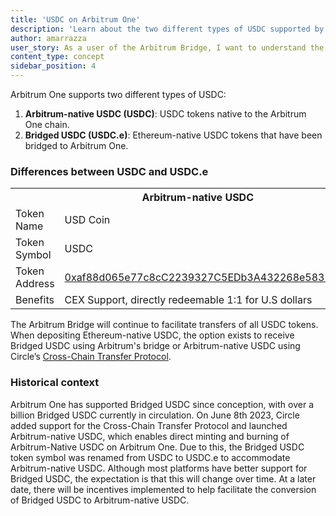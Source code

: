 ```yaml
---
title: 'USDC on Arbitrum One'
description: 'Learn about the two different types of USDC supported by Arbitrum One: Arbitrum-Native USDC and Bridged (from Ethereum) USDC'
author: amarrazza
user_story: As a user of the Arbitrum Bridge, I want to understand the differences between Arbitrum-native USDC and Bridged USDC.
content_type: concept
sidebar_position: 4
---
```


Arbitrum One supports two different types of USDC:

1.  **Arbitrum-native USDC (USDC)**: USDC tokens native to the Arbitrum One chain.
2.  **Bridged USDC (USDC.e)**: Ethereum-native USDC tokens that have been bridged to Arbitrum One.

### Differences between USDC and USDC.e

<table className="small-table">
  <tr>
    <th></th>
    <th>Arbitrum-native USDC</th>
    <th>Bridged USDC</th>
  </tr>
  <tr>
    <td>Token Name</td>
    <td>USD Coin</td>
    <td>Bridged USDC</td>
  </tr>
  <tr>
    <td>Token Symbol</td>
    <td>USDC</td>
    <td>USDC.e</td>
  </tr>
  <tr>
    <td>Token Address</td>
    <td>
      <a href="https://arbiscan.io/token/0xaf88d065e77c8cC2239327C5EDb3A432268e5831">
        0xaf88d065e77c8cC2239327C5EDb3A432268e5831
      </a>
    </td>
    <td>
      <a href="https://arbiscan.io/token/0xff970a61a04b1ca14834a43f5de4533ebddb5cc8">
        0xff970a61a04b1ca14834a43f5de4533ebddb5cc8
      </a>
    </td>
  </tr>
  <tr>
    <td>Benefits</td>
    <td>CEX Support, directly redeemable 1:1 for U.S dollars</td>
    <td>More liquidity, compatibility with DeFi protocols</td>
  </tr>
</table>

The Arbitrum Bridge will continue to facilitate transfers of all USDC tokens. When depositing Ethereum-native USDC, the option exists to receive Bridged USDC using Arbitrum's bridge or Arbitrum-native USDC using Circle’s [Cross-Chain Transfer Protocol](https://www.circle.com/en/cross-chain-transfer-protocol).

### Historical context

Arbitrum One has supported Bridged USDC since conception, with over a billion Bridged USDC currently in circulation. On June 8th 2023, Circle added support for the Cross-Chain Transfer Protocol and launched Arbitrum-native USDC, which enables direct minting and burning of Arbitrum-Native USDC on Arbitrum One. Due to this, the Bridged USDC token symbol was renamed from USDC to USDC.e to accommodate Arbitrum-native USDC. Although most platforms have better support for Bridged USDC, the expectation is that this will change over time. At a later date, there will be incentives implemented to help facilitate the conversion of Bridged USDC to Arbitrum-native USDC.
